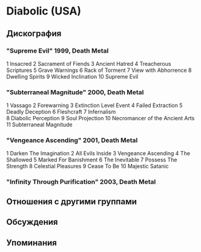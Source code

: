 # Diabolic (USA)



## Дискография

### "Supreme Evil" 1999, Death Metal

1 Insacred
2 Sacrament of Fiends 
3 Ancient Hatred
4 Treacherous Scriptures
5 Grave Warnings
6 Rack of Torment
7 View with Abhorrence
8 Dwelling Spirits
9 Wicked Inclination
10 Supreme Evil

### "Subterraneal Magnitude" 2000, Death Metal

1 Vassago
2 Forewarning 
3 Extinction Level Event 
4 Failed Extraction 
5 Deadly Deception 
6 Fleshcraft 
7 Infernalism  
8 Diabolic Perception 
9 Soul Projection 
10 Necromancer of the Ancient Arts 
11 Subterraneal Magnitude

### "Vengeance Ascending" 2001, Death Metal

1 Darken The Imagination
2 All Evils Inside
3 Vengeance Ascending
4 The Shallowed
5 Marked For Banishment
6 The Inevitable
7 Possess The Strength
8 Celestial Pleasures
9 Cease To Be 
10 Majestic Satanic

### "Infinity Through Purification" 2003, Death Metal




## Отношения с другими группами


## Обсуждения


## Упоминания

